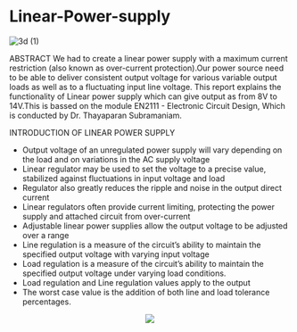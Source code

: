 # Linear-Power-supply
![3d (1)](https://github.com/Manimohan14/Linear-Power-supply/assets/87160028/0bc993bf-817f-4335-a281-a6b26fd70d6a)

ABSTRACT
We had to create a linear power supply with a maximum current restriction (also known
as over-current protection).Our power source need to be able to deliver consistent output
voltage for various variable output loads as well as to a fluctuating input line voltage.
This report explains the functionality of Linear power supply which can give output as
from 8V to 14V.This is bassed on the module EN2111 - Electronic Circuit Design, Which is
conducted by Dr. Thayaparan Subramaniam.

INTRODUCTION OF LINEAR POWER SUPPLY
* Output voltage of an unregulated power supply will vary depending on the load and on
variations in the AC supply voltage
* Linear regulator may be used to set the voltage to a precise value, stabilized against
fluctuations in input voltage and load
* Regulator also greatly reduces the ripple and noise in the output direct current
* Linear regulators often provide current limiting, protecting the power supply and attached
circuit from over-current
* Adjustable linear power supplies allow the output voltage to be adjusted over a range
* Line regulation is a measure of the circuit’s ability to maintain the specified output voltage
with varying input voltage
* Load regulation is a measure of the circuit’s ability to maintain the specified output voltage
under varying load conditions.
* Load regulation and Line regulation values apply to the output
* The worst case value is the addition of both line and load tolerance percentages.

<p align="center">
  <img src="[3d (1).png](https://github.com/Manimohan14/Linear-Power-supply/blob/main/3d%20(1).png)https://github.com/Manimohan14/Linear-Power-supply/blob/main/3d%20(1).png">
</p>
